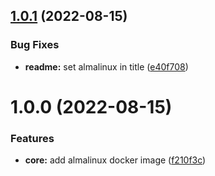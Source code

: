 ## [1.0.1](https://github.com/attilasomogyi/almalinux-docker-image/compare/v1.0.0...v1.0.1) (2022-08-15)


### Bug Fixes

* **readme:** set almalinux in title ([e40f708](https://github.com/attilasomogyi/almalinux-docker-image/commit/e40f70874591c57725b0f0858b37a5636beb5ec9))

# 1.0.0 (2022-08-15)


### Features

* **core:** add almalinux docker image ([f210f3c](https://github.com/attilasomogyi/almalinux-docker-image/commit/f210f3cf3c92f69db6886676350b2c3c7fb3e41d))
